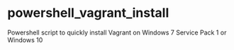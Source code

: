 # powershell_vagrant_install
Powershell script to quickly install Vagrant on Windows 7 Service Pack 1 or Windows 10
